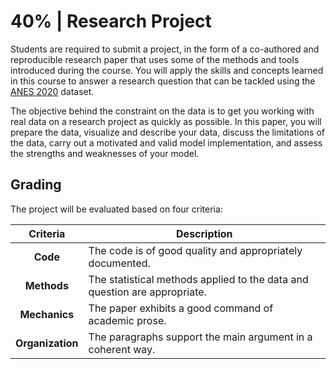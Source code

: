 # 40% | Research Project

Students are required to submit a project, in the form of a co-authored and reproducible research paper that uses some of the methods and tools introduced during the course. You will apply the skills and concepts learned in this course to answer a research question that can be tackled using the [ANES 2020](https://electionstudies.org/data-center/2020-time-series-study/) dataset. 

The objective behind the constraint on the data is to get you working with real data on a research project as quickly as possible. In this paper, you will prepare the data, visualize and describe your data, discuss the limitations of the data, carry out a motivated and valid model implementation, and assess the strengths and weaknesses of your model.

## Grading

The project will be evaluated based on four criteria:

| Criteria         | Description                                                               |
| :-:              | -                                                                         |
| **Code**         | The code is of good quality and appropriately documented.                 |
| **Methods**      | The statistical methods applied to the data and question are appropriate. |
| **Mechanics**    | The paper exhibits a good command of academic prose.                      |
| **Organization** | The paragraphs support the main argument in a coherent way.               |

